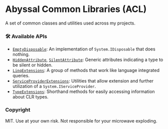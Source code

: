 # Abyssal Common Libraries (ACL)
A set of common classes and utilities used across my projects.  
  
  
### 🛠 Available APIs
- [`EmptyDisposable`](https://github.com/abyssal/common/blob/master/Abyssal.Common/EmptyDisposable.cs): An implementation of `System.IDisposable` that does nothing.
- [`HiddenAttribute`](https://github.com/abyssal/common/blob/master/Abyssal.Common/HiddenAttribute.cs), [`SilentAttribute`](https://github.com/abyssal/common/blob/master/Abyssal.Common/SilentAttribute.cs): Generic attributes indicating a type to be silent or hidden.
- [`LinqExtensions`](https://github.com/abyssal/common/blob/master/Abyssal.Common/Extensions/LinqExtensions.cs): A group of methods that work like language integrated queries.
- [`ServiceProviderExtensions`](https://github.com/abyssal/common/blob/master/Abyssal.Common/Extensions/ServiceProviderExtensions.cs): Utilities that allow extension and further utilization of a `System.IServiceProvider`.
- [`TypeExtensions`](https://github.com/abyssal/common/blob/master/Abyssal.Common/Extensions/TypeExtensions.cs): Shorthand methods for easily accessing information about CLR types.

### Copyright
MIT. Use at your own risk. Not responsible for your microwave exploding.
